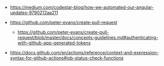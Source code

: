 - https://medium.com/codestar-blog/how-we-automated-our-angular-updates-9790212aa211

- https://github.com/peter-evans/create-pull-request
  - https://github.com/peter-evans/create-pull-request/blob/master/docs/concepts-guidelines.md#authenticating-with-github-app-generated-tokens

- https://docs.github.com/en/actions/reference/context-and-expression-syntax-for-github-actions#job-status-check-functions
